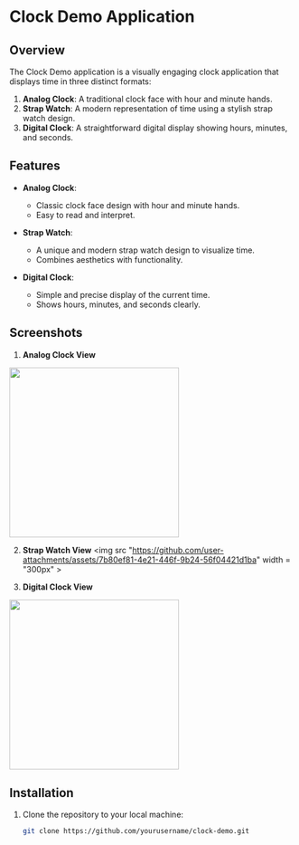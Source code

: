 # Clock Demo Application

## Overview

The Clock Demo application is a visually engaging clock application that displays time in three distinct formats:

1. **Analog Clock**: A traditional clock face with hour and minute hands.
2. **Strap Watch**: A modern representation of time using a stylish strap watch design.
3. **Digital Clock**: A straightforward digital display showing hours, minutes, and seconds.

## Features

- **Analog Clock**: 
  - Classic clock face design with hour and minute hands.
  - Easy to read and interpret.
  
- **Strap Watch**: 
  - A unique and modern strap watch design to visualize time.
  - Combines aesthetics with functionality.

- **Digital Clock**: 
  - Simple and precise display of the current time.
  - Shows hours, minutes, and seconds clearly.

## Screenshots

1. **Analog Clock View**
  <img src = "https://github.com/user-attachments/assets/91906d9a-51e0-4558-beb4-342e0c0da0d1" width = "300px">

2. **Strap Watch View**
<img src "https://github.com/user-attachments/assets/7b80ef81-4e21-446f-9b24-56f04421d1ba" width = "300px" >


3. **Digital Clock View**

<img src = "https://github.com/user-attachments/assets/34502e4f-8a56-47d4-9f2b-da028c3ab542" width = "300px">


## Installation

1. Clone the repository to your local machine:
   ```bash
   git clone https://github.com/yourusername/clock-demo.git
